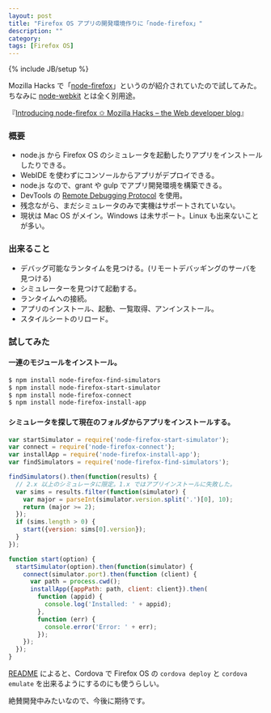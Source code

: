 ```yaml
---
layout: post
title: "Firefox OS アプリの開発環境作りに「node-firefox」"
description: ""
category: 
tags: [Firefox OS]
---
```

{% include JB/setup %}

Mozilla Hacks で「[node-firefox](https://github.com/mozilla/node-firefox)」というのが紹介されていたので試してみた。ちなみに [node-webkit](/2014/02/15/node-webkit/) とは全く別用途。

『[Introducing node-firefox ✩ Mozilla Hacks – the Web developer blog](https://hacks.mozilla.org/2015/02/introducing-node-firefox/)』

### 概要

- node.js から Firefox OS のシミュレータを起動したりアプリをインストールしたりできる。
- WebIDE を使わずにコンソールからアプリがデプロイできる。
- node.js なので、grant や gulp でアプリ開発環境を構築できる。
- DevTools の [Remote Debugging Protocol](https://wiki.mozilla.org/Remote_Debugging_Protocol) を使用。
- 残念ながら、まだシミュレータのみで実機はサポートされていない。
- 現状は Mac OS がメイン。Windows は未サポート。Linux も出来ないことが多い。

### 出来ること

- デバッグ可能なランタイムを見つける。(リモートデバッギングのサーバを見つける)
- シミュレーターを見つけて起動する。
- ランタイムへの接続。
- アプリのインストール、起動、一覧取得、アンインストール。
- スタイルシートのリロード。

### 試してみた

#### 一連のモジュールをインストール。

``` bash 
$ npm install node-firefox-find-simulators
$ npm install node-firefox-start-simulator
$ npm install node-firefox-connect
$ npm install node-firefox-install-app
```

#### シミュレータを探して現在のフォルダからアプリをインストールする。

``` javascript
var startSimulator = require('node-firefox-start-simulator');
var connect = require('node-firefox-connect');
var installApp = require('node-firefox-install-app');
var findSimulators = require('node-firefox-find-simulators');

findSimulators().then(function(results) {
  // 2.x 以上のシミュレータに限定。1.x ではアプリインストールに失敗した。
  var sims = results.filter(function(simulator) {
    var major = parseInt(simulator.version.split('.')[0], 10);
    return (major >= 2);
  });
  if (sims.length > 0) {
    start({version: sims[0].version});
  }
});

function start(option) {
  startSimulator(option).then(function(simulator) {
    connect(simulator.port).then(function (client) {
      var path = process.cwd();
      installApp({appPath: path, client: client}).then(
        function (appid) {
          console.log('Installed: ' + appid);
        },
        function (err) {
          console.error('Error: ' + err);
        });
    });
  });
}
```

[README](https://github.com/mozilla/node-firefox/blob/master/README.md) によると、Cordova で Firefox OS の `cordova deploy` と `cordova emulate` を出来るようにするのにも使うらしい。 

絶賛開発中みたいなので、今後に期待です。


